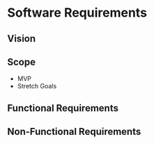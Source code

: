 # Software Requirements

## Vision


## Scope
 - MVP
 - Stretch Goals

## Functional Requirements

## Non-Functional Requirements

